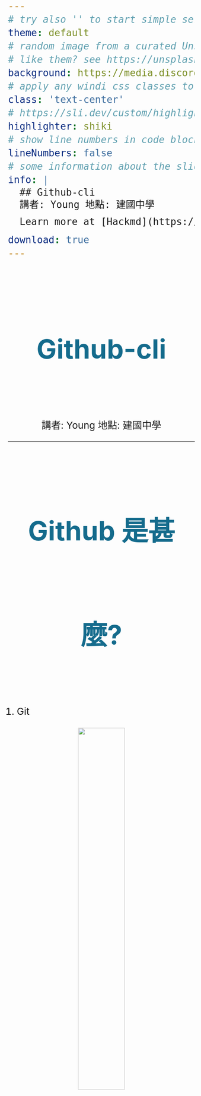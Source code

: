 ```yaml
---
# try also '' to start simple seriph
theme: default
# random image from a curated Unsplash collection by Anthony
# like them? see https://unsplash.com/collections/94734566/slidev
background: https://media.discordapp.net/attachments/755725610868932678/916030747201134713/ECA73FD4-ACA8-402C-B05D-430BED42A098.jpg
# apply any windi css classes to the current slide
class: 'text-center'
# https://sli.dev/custom/highlighters.html
highlighter: shiki
# show line numbers in code blocks
lineNumbers: false
# some information about the slides, markdown enabled
info: |
  ## Github-cli
  講者: Young 地點: 建國中學

  Learn more at [Hackmd](https://hackmd.io/@Young-/rJHti-U_Y)

download: true
---
```


# Github-cli

講者: Young 地點: 建國中學

<div class="abs-br m-6 flex gap-2">
  <a href="https://github.com/Young-TW" target="_blank" alt="GitHub"
    class="text-xl icon-btn opacity-50 !border-none !hover:text-white">
    <carbon-logo-github />
  </a>
</div>

---

# Github 是甚麼?

1. Git

![](https://cdn.discordapp.com/attachments/842705456413409321/914163141280153640/1024px-Git_icon.png)

2. Github

![](https://cdn.discordapp.com/attachments/842705456413409321/914162793853362216/25231.png)


Github 是基於 Git 版本控制系統所建立的免費線上服務  
並添加了許多 Git 沒有的功能  
目前許多開源的大型專案都保存在 Github  


<style>
h1 {
  background-color: #2B90B6;
  background-image: linear-gradient(45deg, #4EC5D4 10%, #146b8c 20%);
  background-size: 100%;
  -webkit-background-clip: text;
  -moz-background-clip: text;
  -webkit-text-fill-color: transparent; 
  -moz-text-fill-color: transparent;
}

p,span {
  font-size: 26px;
  line-height: 36px;
}

img {
  width: 100px;
}
</style>

---

# Command-line Interface (cli)

人與電腦互動需要依靠介面 (Interface)  

目前主流的作業系統都是使用 GUI (圖形使用者介面)  
CLI 則是存在於終端機的使用者介面  
使用 CLI 的好處是只要輸入指令就可以做到許多事  
許多軟體工程師喜歡 CLI 另一個原因是因為不用操作滑鼠  
節省了移動手的時間和力氣  

<style>
h1 {
  background-color: #2B90B6;
  background-image: linear-gradient(45deg, #4EC5D4 10%, #146b8c 20%);
  background-size: 100%;
  -webkit-background-clip: text;
  -moz-background-clip: text;
  -webkit-text-fill-color: transparent; 
  -moz-text-fill-color: transparent;
}

p,span {
  font-size: 26px;
  line-height: 36px;
}

img {
  width: 100px;
}
</style>

---

# 註冊 Github 帳號

1. 在瀏覽器搜尋 Github
2. 註冊帳號

~~這應該不用我教吧~~

<style>
h1 {
  background-color: #2B90B6;
  background-image: linear-gradient(45deg, #4EC5D4 10%, #146b8c 20%);
  background-size: 100%;
  -webkit-background-clip: text;
  -moz-background-clip: text;
  -webkit-text-fill-color: transparent; 
  -moz-text-fill-color: transparent;
}

p,span,li {
  font-size: 26px;
  line-height: 36px;
}
</style>

---

# Github-cli 簡介

Github-cli 集合了許多 Github 上的功能  
讓使用者可以在終端機直接使用 Github 的服務  

例如建立儲存庫、發送 Pull requests  
也可以 clone 別人的儲存庫下來  

<style>
h1 {
  background-color: #2B90B6;
  background-image: linear-gradient(45deg, #4EC5D4 10%, #146b8c 20%);
  background-size: 100%;
  -webkit-background-clip: text;
  -moz-background-clip: text;
  -webkit-text-fill-color: transparent; 
  -moz-text-fill-color: transparent;
}

p,span {
  font-size: 26px;
  line-height: 36px;
}
</style>

---

# 安裝 Github-cli

在瀏覽器搜尋 Github cli 然後進到  

```
https://cli.github.com
```

直接下載  

如果是 linux 或 macOS 使用者也可以用套件管理工具安裝  

```sh
// apt
sudo apt install gh
// homebrew
brew install gh
```

<style>
h1 {
  background-color: #2B90B6;
  background-image: linear-gradient(45deg, #4EC5D4 10%, #146b8c 20%);
  background-size: 100%;
  -webkit-background-clip: text;
  -moz-background-clip: text;
  -webkit-text-fill-color: transparent; 
  -moz-text-fill-color: transparent;
}

p,span {
  font-size: 26px;
  line-height: 36px;
}
</style>

---

# 使用 Github-cli 登入帳號

安裝好 Github-cli 以後輸入 `gh auth login` 會看到以下選項  

![](https://media.discordapp.net/attachments/842705456413409321/913995758477406269/unknown.png)

照著圖片上選就可以了  

<style>
h1 {
  background-color: #2B90B6;
  background-image: linear-gradient(45deg, #4EC5D4 10%, #146b8c 20%);
  background-size: 100%;
  -webkit-background-clip: text;
  -moz-background-clip: text;
  -webkit-text-fill-color: transparent; 
  -moz-text-fill-color: transparent;
}

p,span {
  font-size: 26px;
  line-height: 36px;
}

img {
  width: 100%;
}
</style>

---

# 登入後的畫面

在瀏覽器輸入終端機內給的 ome-time code 後就成功登入了  

![](https://media.discordapp.net/attachments/842705456413409321/913996752368070656/unknown.png)

<style>
h1 {
  background-color: #2B90B6;
  background-image: linear-gradient(45deg, #4EC5D4 10%, #146b8c 20%);
  background-size: 100%;
  -webkit-background-clip: text;
  -moz-background-clip: text;
  -webkit-text-fill-color: transparent; 
  -moz-text-fill-color: transparent;
}

p,span {
  font-size: 26px;
  line-height: 36px;
}
</style>

---

# 建立雲端儲存庫 gh repo create

我們目前有本機的儲存庫  
並且登入 Github 帳號了  

接下來要在 Github 上建立雲端的儲存庫  
如此一來就可以同步本機和線上的檔案  

```sh
gh repo create
```

<style>
h1 {
  background-color: #2B90B6;
  background-image: linear-gradient(45deg, #4EC5D4 10%, #146b8c 20%);
  background-size: 100%;
  -webkit-background-clip: text;
  -moz-background-clip: text;
  -webkit-text-fill-color: transparent; 
  -moz-text-fill-color: transparent;
}

p,span {
  font-size: 26px;
  line-height: 36px;
}
</style>

---

# 設定 Upstream 

第一次 push 的時候需要設定 upstream  
`git push -u <remote name> <branch name>`  

白話來講就是指定你要 push 到的地方  
按照下面的方式輸入就可以了  

```sh
git push -u origin master
```

<style>
h1 {
  background-color: #2B90B6;
  background-image: linear-gradient(45deg, #4EC5D4 10%, #146b8c 20%);
  background-size: 100%;
  -webkit-background-clip: text;
  -moz-background-clip: text;
  -webkit-text-fill-color: transparent; 
  -moz-text-fill-color: transparent;
}

p,span {
  font-size: 26px;
  line-height: 36px;
}
</style>

---

# 到 Github 上查看 push 是否成功

再次進到 Github 網頁內點擊右上角自己的大頭照  
接著點擊 Your repositories  
也就是你的儲存庫  

![](https://cdn.discordapp.com/attachments/842705456413409321/914161922746765312/unknown.png)

<style>
h1 {
  background-color: #2B90B6;
  background-image: linear-gradient(45deg, #4EC5D4 10%, #146b8c 20%);
  background-size: 100%;
  -webkit-background-clip: text;
  -moz-background-clip: text;
  -webkit-text-fill-color: transparent; 
  -moz-text-fill-color: transparent;
}

p,span {
  font-size: 26px;
  line-height: 36px;
}
</style>

---

# 發現成功 Push 的儲存庫了

在 Github 的儲存庫都會以下面圖片的形式出現  

![](https://media.discordapp.net/attachments/755725610868932678/916028217264054302/unknown.png)

<style>
h1 {
  background-color: #2B90B6;
  background-image: linear-gradient(45deg, #4EC5D4 10%, #146b8c 20%);
  background-size: 100%;
  -webkit-background-clip: text;
  -moz-background-clip: text;
  -webkit-text-fill-color: transparent; 
  -moz-text-fill-color: transparent;
}

p,span {
  font-size: 26px;
  line-height: 36px;
}
</style>

---

# clone 自己的程式碼下來

要從 Github 複製一份程式碼到本機只要打上儲存庫名稱就可以了  

```sh
gh repo clone <repo-name>
```

<style>
h1 {
  background-color: #2B90B6;
  background-image: linear-gradient(45deg, #4EC5D4 10%, #146b8c 20%);
  background-size: 100%;
  -webkit-background-clip: text;
  -moz-background-clip: text;
  -webkit-text-fill-color: transparent; 
  -moz-text-fill-color: transparent;
}

p,span {
  font-size: 26px;
  line-height: 36px;
}
</style>

---

# clone 別人的程式碼下來

要 clone 別人的程式的話要給兩個參數  
第一是這個儲存庫是屬於誰的  
第二是儲存庫名稱  

```sh
# 方法一
gh repo clone <github-id>/<repo-name>
#方法二
gh repo clone https://github.com/<github-id>/<repo-name>
```

<style>
h1 {
  background-color: #2B90B6;
  background-image: linear-gradient(45deg, #4EC5D4 10%, #146b8c 20%);
  background-size: 100%;
  -webkit-background-clip: text;
  -moz-background-clip: text;
  -webkit-text-fill-color: transparent; 
  -moz-text-fill-color: transparent;
}

p,span {
  font-size: 26px;
  line-height: 36px;
}
</style>

---
layout: cover
---

# 話說我很缺粉絲

---

# 追蹤我的 Github 帳號

這是我的 Gtihub 帳號  

![](https://media.discordapp.net/attachments/836570614503309342/914114715200913428/unknown.png)

~~我很缺粉絲快追蹤我~~  

<style>
h1 {
  background-color: #2B90B6;
  background-image: linear-gradient(45deg, #4EC5D4 10%, #146b8c 20%);
  background-size: 100%;
  -webkit-background-clip: text;
  -moz-background-clip: text;
  -webkit-text-fill-color: transparent; 
  -moz-text-fill-color: transparent;
}

p,span {
  font-size: 26px;
  line-height: 36px;
}

img {
  width: 50%;
}
</style>

---
layout: cover
---

# 感謝聆聽

講者： Young  

<style>
h1 {
  background-color: #2B90B6;
  background-image: linear-gradient(45deg, #4EC5D4 10%, #146b8c 20%);
  background-size: 100%;
  -webkit-background-clip: text;
  -moz-background-clip: text;
  -webkit-text-fill-color: transparent; 
  -moz-text-fill-color: transparent;
  font-size: 72px;
  line-height: 280px;
  text-align: center;
}

p {
  font-size: 26px;
  line-height: 34px;
  text-align: center;
}
</style>